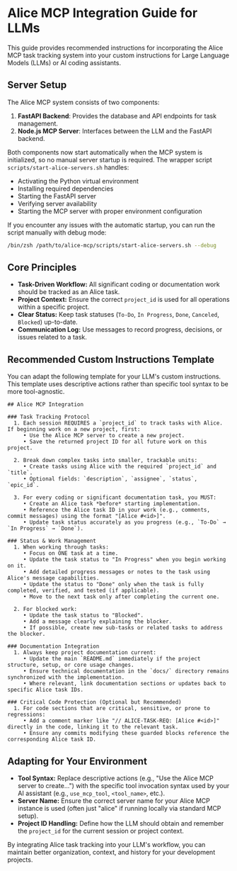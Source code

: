# Alice MCP Integration Guide for LLMs

This guide provides recommended instructions for incorporating the Alice MCP task tracking system into your custom instructions for Large Language Models (LLMs) or AI coding assistants.

## Server Setup

The Alice MCP system consists of two components:

1. **FastAPI Backend**: Provides the database and API endpoints for task management.
2. **Node.js MCP Server**: Interfaces between the LLM and the FastAPI backend.

Both components now start automatically when the MCP system is initialized, so no manual server startup is required. The wrapper script `scripts/start-alice-servers.sh` handles:

- Activating the Python virtual environment
- Installing required dependencies
- Starting the FastAPI server
- Verifying server availability
- Starting the MCP server with proper environment configuration

If you encounter any issues with the automatic startup, you can run the script manually with debug mode:
```bash
/bin/zsh /path/to/alice-mcp/scripts/start-alice-servers.sh --debug
```

## Core Principles

- **Task-Driven Workflow:** All significant coding or documentation work should be tracked as an Alice task.
- **Project Context:** Ensure the correct `project_id` is used for all operations within a specific project.
- **Clear Status:** Keep task statuses (`To-Do`, `In Progress`, `Done`, `Canceled`, `Blocked`) up-to-date.
- **Communication Log:** Use messages to record progress, decisions, or issues related to a task.

## Recommended Custom Instructions Template

You can adapt the following template for your LLM's custom instructions. This template uses descriptive actions rather than specific tool syntax to be more tool-agnostic.

```
## Alice MCP Integration

### Task Tracking Protocol
  1. Each session REQUIRES a `project_id` to track tasks with Alice. If beginning work on a new project, first:
     • Use the Alice MCP server to create a new project.
     • Save the returned project ID for all future work on this project.

  2. Break down complex tasks into smaller, trackable units:
     • Create tasks using Alice with the required `project_id` and `title`.
     • Optional fields: `description`, `assignee`, `status`, `epic_id`.

  3. For every coding or significant documentation task, you MUST:
     • Create an Alice task *before* starting implementation.
     • Reference the Alice task ID in your work (e.g., comments, commit messages) using the format "[Alice #<id>]".
     • Update task status accurately as you progress (e.g., `To-Do` → `In Progress` → `Done`).

### Status & Work Management
  1. When working through tasks:
     • Focus on ONE task at a time.
     • Update the task status to "In Progress" when you begin working on it.
     • Add detailed progress messages or notes to the task using Alice's message capabilities.
     • Update the status to "Done" only when the task is fully completed, verified, and tested (if applicable).
     • Move to the next task only after completing the current one.

  2. For blocked work:
     • Update the task status to "Blocked".
     • Add a message clearly explaining the blocker.
     • If possible, create new sub-tasks or related tasks to address the blocker.

### Documentation Integration
  1. Always keep project documentation current:
     • Update the main `README.md` immediately if the project structure, setup, or core usage changes.
     • Ensure technical documentation in the `docs/` directory remains synchronized with the implementation.
     • Where relevant, link documentation sections or updates back to specific Alice task IDs.

### Critical Code Protection (Optional but Recommended)
  1. For code sections that are critical, sensitive, or prone to regressions:
     • Add a comment marker like "// ALICE-TASK-REQ: [Alice #<id>]" directly in the code, linking it to the relevant task.
     • Ensure any commits modifying these guarded blocks reference the corresponding Alice task ID.
```

## Adapting for Your Environment

- **Tool Syntax:** Replace descriptive actions (e.g., "Use the Alice MCP server to create...") with the specific tool invocation syntax used by your AI assistant (e.g., `use_mcp_tool`, `<tool_name>`, etc.).
- **Server Name:** Ensure the correct server name for your Alice MCP instance is used (often just "alice" if running locally via standard MCP setup).
- **Project ID Handling:** Define how the LLM should obtain and remember the `project_id` for the current session or project context.

By integrating Alice task tracking into your LLM's workflow, you can maintain better organization, context, and history for your development projects.
